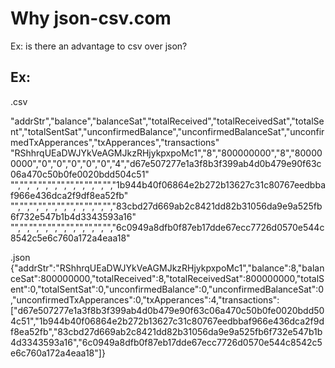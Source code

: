 

# Why json-csv.com

Ex: is there an advantage to csv over json?



## Ex:
.csv

"addrStr","balance","balanceSat","totalReceived","totalReceivedSat","totalSent","totalSentSat","unconfirmedBalance","unconfirmedBalanceSat","unconfirmedTxApperances","txApperances","transactions"
"RShhrqUEaDWJYkVeAGMJkzRHjykpxpoMc1","8","800000000","8","800000000","0","0","0","0","0","4","d67e507277e1a3f8b3f399ab4d0b479e90f63c06a470c50b0fe0020bdd504c51"
"","","","","","","","","","","","1b944b40f06864e2b272b13627c31c80767eedbbaf966e436dca2f9df8ea52fb"
"","","","","","","","","","","","83cbd27d669ab2c8421dd82b31056da9e9a525fb6f732e547b1b4d3343593a16"
"","","","","","","","","","","","6c0949a8dfb0f87eb17dde67ecc7726d0570e544c8542c5e6c760a172a4eaa18"


.json
{"addrStr":"RShhrqUEaDWJYkVeAGMJkzRHjykpxpoMc1","balance":8,"balanceSat":800000000,"totalReceived":8,"totalReceivedSat":800000000,"totalSent":0,"totalSentSat":0,"unconfirmedBalance":0,"unconfirmedBalanceSat":0,"unconfirmedTxApperances":0,"txApperances":4,"transactions":["d67e507277e1a3f8b3f399ab4d0b479e90f63c06a470c50b0fe0020bdd504c51","1b944b40f06864e2b272b13627c31c80767eedbbaf966e436dca2f9df8ea52fb","83cbd27d669ab2c8421dd82b31056da9e9a525fb6f732e547b1b4d3343593a16","6c0949a8dfb0f87eb17dde67ecc7726d0570e544c8542c5e6c760a172a4eaa18"]}

